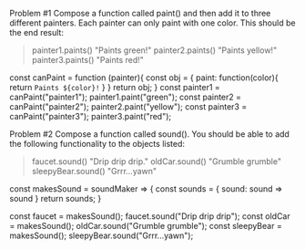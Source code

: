 Problem #1
Compose a function called paint() and then add it to three different painters. Each painter can only paint with one color. This should be the end result:

> painter1.paints()
"Paints green!"
> painter2.paints()
"Paints yellow!"
> painter3.paints()
"Paints red!"

const canPaint = function (painter){
  const obj = {
    paint: function(color){
      return `Paints ${color}!`
    }
  }
  return obj;
}
  const painter1 = canPaint("painter1");
  painter1.paint("green");
  const painter2 = canPaint("painter2");
  painter2.paint("yellow");
  const painter3 = canPaint("painter3");
  painter3.paint("red");

Problem #2
Compose a function called sound(). You should be able to add the following functionality to the objects listed:

> faucet.sound()
"Drip drip drip."
> oldCar.sound()
"Grumble grumble"
> sleepyBear.sound()
"Grrr...yawn"

const makesSound = soundMaker => {
  const sounds = {
    sound: sound => sound
  }
  return sounds;
}

const faucet = makesSound();
faucet.sound("Drip drip drip");
const oldCar = makesSound();
oldCar.sound("Grumble grumble");
const sleepyBear = makesSound();
sleepyBear.sound("Grrr...yawn");